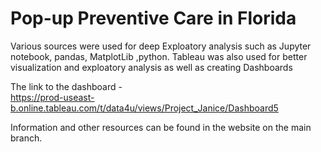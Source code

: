 # Pop-up Preventive Care in Florida

Various sources were used for deep Exploatory analysis such as Jupyter notebook, pandas, MatplotLib ,python. Tableau was also used for better visualization and exploatory analysis as well as creating Dashboards 

The link to the dashboard -  
https://prod-useast-b.online.tableau.com/t/data4u/views/Project_Janice/Dashboard5 

Information and other resources can be found in the website on the main branch.
